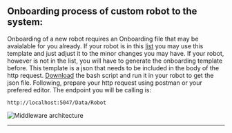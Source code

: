 ## Onboarding process of custom robot to the system:

Onboarding of a new robot requires an Onboarding file that may be avaialable for you already. If your robot is in this [list](https://github.com/5G-ERA/middleware/tree/main/docs/1_Middleware/1_Onboarding/AvailableRobots) you may use this template and just adjust it to the minor changes you may have. If your robot, however is not in the list, you will have to generate the onboarding template before. This template is a json that needs to be included in the body of the http request. [Download](https://github.com/5G-ERA/middleware/blob/main/util/onboardingRobot.sh) the bash script and run it in your robot to get the json file. Following, prepare your http request using postman or your prefered editor. The endpoint you will be calling is:

```
http://localhost:5047/Data/Robot
````

<p align="left">
  <img src="img/OnboardRobot.png" alt="Middleware architecture"/>
</p>

___




